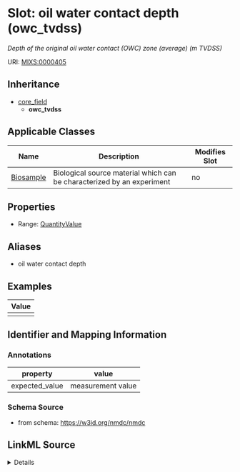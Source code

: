 # Slot: oil water contact depth (owc_tvdss)


_Depth of the original oil water contact (OWC) zone (average) (m TVDSS)_



URI: [MIXS:0000405](https://w3id.org/mixs/0000405)




## Inheritance

* [core_field](core_field.md)
    * **owc_tvdss**





## Applicable Classes

| Name | Description | Modifies Slot |
| --- | --- | --- |
[Biosample](Biosample.md) | Biological source material which can be characterized by an experiment |  no  |







## Properties

* Range: [QuantityValue](QuantityValue.md)



## Aliases


* oil water contact depth




## Examples

| Value |
| --- |
|  |

## Identifier and Mapping Information





### Annotations

| property | value |
| --- | --- |
| expected_value | measurement value || preferred_unit | meter || occurrence | 1 |



### Schema Source


* from schema: https://w3id.org/nmdc/nmdc




## LinkML Source

<details>
```yaml
name: owc_tvdss
annotations:
  expected_value:
    tag: expected_value
    value: measurement value
  preferred_unit:
    tag: preferred_unit
    value: meter
  occurrence:
    tag: occurrence
    value: '1'
description: Depth of the original oil water contact (OWC) zone (average) (m TVDSS)
title: oil water contact depth
examples:
- value: ''
from_schema: https://w3id.org/nmdc/nmdc
aliases:
- oil water contact depth
rank: 1000
is_a: core field
slot_uri: MIXS:0000405
multivalued: false
alias: owc_tvdss
domain_of:
- Biosample
range: QuantityValue

```
</details>